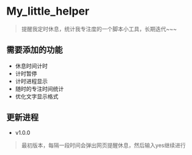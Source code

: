 # My_little_helper
>提醒我定时休息，统计我专注度的一个脚本小工具，长期迭代~~~

## 需要添加的功能
* 休息时间计时
* 计时暂停
* 计时进程显示
* 随时的专注时间统计
* 优化文字显示格式

## 更新进程
* v1.0.0
>最初版本，每隔一段时间会弹出网页提醒休息，然后输入yes继续进行
